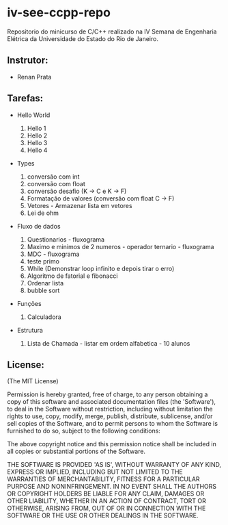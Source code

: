 iv-see-ccpp-repo
================

Repositorio do minicurso de C/C++ realizado na IV Semana de Engenharia Elétrica da Universidade do Estado do Rio de Janeiro.

Instrutor:
-----------
* Renan Prata

Tarefas:
-----------
* Hello World
	1. Hello 1
	2. Hello 2
	3. Hello 3
	4. Hello 4

* Types
	1. conversão com int
	2. conversão com float
	3. conversão desafio (K -> C e K -> F)
	4. Formatação de valores (conversão com float C -> F)
	5. Vetores - Armazenar lista em vetores
	6. Lei de ohm

* Fluxo de dados
	1. Questionarios - fluxograma
	2. Maximo e minimos de 2 numeros - operador ternario - fluxograma
	3. MDC - fluxograma
	4. teste primo
	5. While (Demonstrar loop infinito e depois tirar o erro)
	6. Algoritmo de fatorial e fibonacci
	7. Ordenar lista
	8. bubble sort

* Funções
	1. Calculadora

* Estrutura
	1. Lista de Chamada - listar em ordem alfabetica - 10 alunos

License:
-------

(The MIT License)

Permission is hereby granted, free of charge, to any person obtaining
a copy of this software and associated documentation files (the
'Software'), to deal in the Software without restriction, including
without limitation the rights to use, copy, modify, merge, publish,
distribute, sublicense, and/or sell copies of the Software, and to
permit persons to whom the Software is furnished to do so, subject to
the following conditions:

The above copyright notice and this permission notice shall be
included in all copies or substantial portions of the Software.

THE SOFTWARE IS PROVIDED 'AS IS', WITHOUT WARRANTY OF ANY KIND,
EXPRESS OR IMPLIED, INCLUDING BUT NOT LIMITED TO THE WARRANTIES OF
MERCHANTABILITY, FITNESS FOR A PARTICULAR PURPOSE AND NONINFRINGEMENT.
IN NO EVENT SHALL THE AUTHORS OR COPYRIGHT HOLDERS BE LIABLE FOR ANY
CLAIM, DAMAGES OR OTHER LIABILITY, WHETHER IN AN ACTION OF CONTRACT,
TORT OR OTHERWISE, ARISING FROM, OUT OF OR IN CONNECTION WITH THE
SOFTWARE OR THE USE OR OTHER DEALINGS IN THE SOFTWARE.

